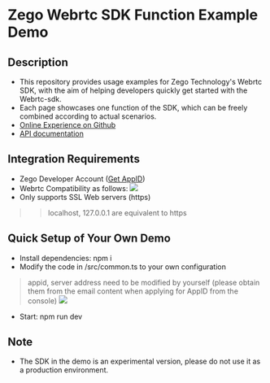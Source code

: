 # Zego Webrtc SDK Function Example Demo

## Description
- This repository provides usage examples for Zego Technology's Webrtc SDK, with the aim of helping developers quickly get started with the Webrtc-sdk.
- Each page showcases one function of the SDK, which can be freely combined according to actual scenarios.
- [Online Experience on Github](https://zegocloud.github.io/zego-express-webrtc-sample/assistDev/index.html)
- [API documentation](https://docs.zegocloud.com/article/3555)

## Integration Requirements
- Zego Developer Account ([Get AppID](https://www.zego.im))
- Webrtc Compatibility as follows:
  <img src="https://storage.zego.im/sdk-doc/Pics/Web/ZegoLiveRoom/ZegoLiveRoom-IntegrationGuide/form.png">
- Only supports SSL Web servers (https)
> >localhost, 127.0.0.1 are equivalent to https

## Quick Setup of Your Own Demo
- Install dependencies: npm i
- Modify the code in /src/common.ts to your own configuration
> appid, server address need to be modified by yourself (please obtain them from the email content when applying for AppID from the console)
> <img src="https://storage.zego.im/sdk-doc/codeSample.png"/>
- Start: npm run dev

## Note
- The SDK in the demo is an experimental version, please do not use it as a production environment.


